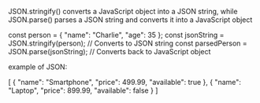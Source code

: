 JSON.stringify() converts a JavaScript object into a JSON string, while JSON.parse() parses a JSON string and converts it into a JavaScript object

const person = { "name": "Charlie", "age": 35 };
const jsonString = JSON.stringify(person); // Converts to JSON string
const parsedPerson = JSON.parse(jsonString); // Converts back to JavaScript object

example of JSON:

[
{
"name": "Smartphone",
"price": 499.99,
"available": true
},
{
"name": "Laptop",
"price": 899.99,
"available": false
}
]
